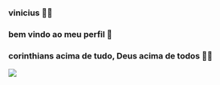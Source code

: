 ### vinicius 💸💸
### bem vindo ao meu perfil 🤙
### corinthians acima de tudo, Deus acima de todos 🤍🖤
![](https://i.giphy.com/media/v1.Y2lkPTc5MGI3NjExaXRqbzl3MTMyamxsdjlmZnZtZGhpMmR3a2RvMjU4NTY4dTNmczNidyZlcD12MV9pbnRlcm5hbF9naWZfYnlfaWQmY3Q9Zw/UQ9SksH9TqXo4/giphy.gif)
